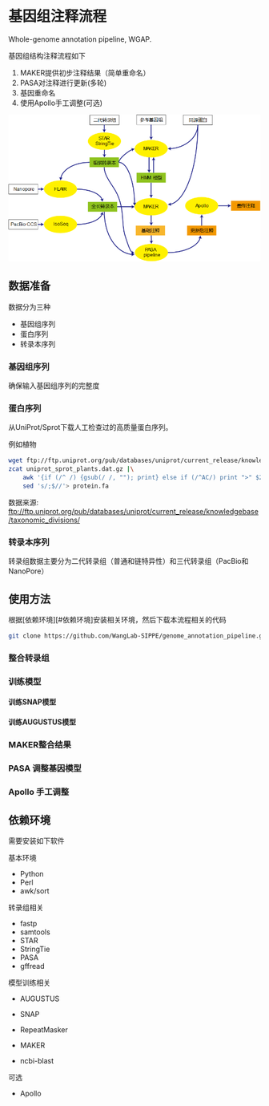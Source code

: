 # 基因组注释流程

Whole-genome annotation pipeline, WGAP.

基因组结构注释流程如下

1. MAKER提供初步注释结果（简单重命名）
1. PASA对注释进行更新(多轮)
1. 基因重命名
1. 使用Apollo手工调整(可选)

![](static/workflow.png)

## 数据准备

数据分为三种

- 基因组序列
- 蛋白序列
- 转录本序列

### 基因组序列

确保输入基因组序列的完整度

###  蛋白序列

从UniProt/Sprot下载人工检查过的高质量蛋白序列。

例如植物

```bash
wget ftp://ftp.uniprot.org/pub/databases/uniprot/current_release/knowledgebase/taxonomic_divisions/uniprot_sprot_plants.dat.gz
zcat uniprot_sprot_plants.dat.gz |\
    awk '{if (/^ /) {gsub(/ /, ""); print} else if (/^AC/) print ">" $2}' |\
    sed 's/;$//'> protein.fa
```

数据来源: ftp://ftp.uniprot.org/pub/databases/uniprot/current_release/knowledgebase/taxonomic_divisions/

### 转录本序列

转录组数据主要分为二代转录组（普通和链特异性）和三代转录组（PacBio和NanoPore）

## 使用方法

根据[依赖环境][#依赖环境]安装相关环境，然后下载本流程相关的代码

```bash
git clone https://github.com/WangLab-SIPPE/genome_annotation_pipeline.git
```

### 整合转录组

### 训练模型

#### 训练SNAP模型

#### 训练AUGUSTUS模型

### MAKER整合结果

### PASA 调整基因模型

### Apollo 手工调整



## 依赖环境

需要安装如下软件

基本环境

- Python
- Perl
- awk/sort 

转录组相关

- fastp
- samtools
- STAR
- StringTie
- PASA
- gffread

模型训练相关

- AUGUSTUS
- SNAP

- RepeatMasker
- MAKER
- ncbi-blast

可选

- Apollo